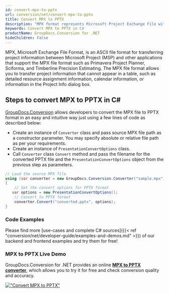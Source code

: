```yaml
---
id: convert-mpx-to-pptx
url: conversion/net/convert-mpx-to-pptx
title: Convert MPX to PPTX
description: "MPX format represents Microsoft Project Exchange File with .mpx extension. Learn how to convert MPX to PPTX file programmatically in C# language using GroupDocs.Conversion for .NET library."
keywords: Convert MPX to PPTX in C#
productName: GroupDocs.Conversion for .NET
hideChildren: False
---
```


MPX, Microsoft Exchange File Format, is an ASCII file format for transferring project information between Microsoft Project (MSP) and other applications that support the MPX file format such as Primavera Project Planner, Sciforma, and Timberline Precision Estimating. The MPX file format allows you to transfer project information that cannot appear in a table, such as detailed resource assignment information, calendar information, or information in the Project Info dialog box.

## Steps to convert MPX to PPTX in C#

[GroupDocs.Conversion](https://products.groupdocs.com/conversion/net) allows developers to convert the MPX file to PPTX format in an easy and intuitive way just using a few lines of code as described below:

* Create an instance of `Converter` class and pass source MPX file path as a constructor parameter. You may specify absolute or relative file path as per your requirements. 
* Create an instance of `PresentationConvertOptions` class.
* Call `Converter` class `Convert` method and pass the filename for the converted PPTX file and the `PresentationConvertOptions` object from the previous step as parameters.

```csharp
// Load the source MPX file
using (var converter = new GroupDocs.Conversion.Converter("sample.mpx"))
{
    // Set the convert options for PPTX format
   var options = new PresentationConvertOptions();
    // Convert to PPTX format
    converter.Convert("converted.pptx", options);
}
```

### Code Examples

Please find more [use-cases and complete C# sources]({{< ref "conversion/net/developer-guide/examples-and-demos.md" >}}) of our backend and frontend examples and try them for free!

### MPX to PPTX Live Demo

GroupDocs.Conversion for .NET provides an online [**MPX to PPTX converter**](https://products.groupdocs.app/conversion/mpx-to-pptx), which allows you to try it for free and check conversion quality and accuracy.

[!["Convert MPX to PPTX"](conversion/net/images/convert-to-pptx/convert-mpx-to-pptx.png)](https://products.groupdocs.app/conversion/mpx-to-pptx)